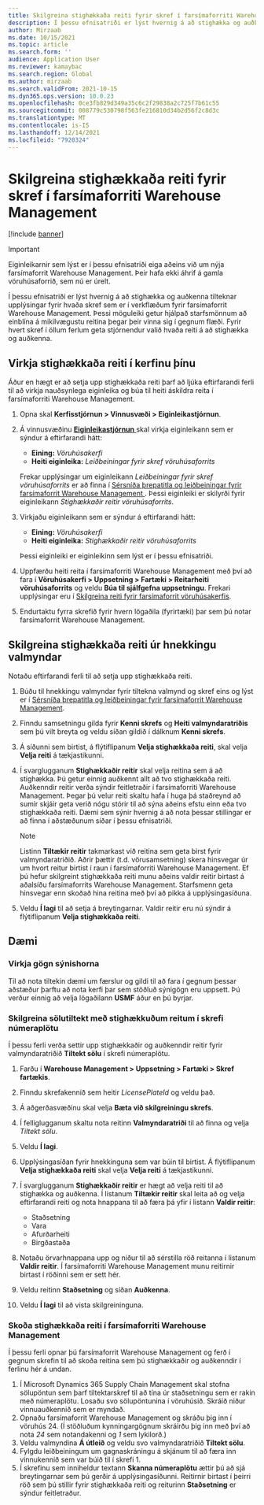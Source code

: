 ```yaml
---
title: Skilgreina stighækkaða reiti fyrir skref í farsímaforriti Warehouse Management
description: Í þessu efnisatriði er lýst hvernig á að stighækka og auðkenna tilteknar upplýsingar fyrir hvaða skref sem er í verkflæðum fyrir farsímaforrit Warehouse Management.
author: Mirzaab
ms.date: 10/15/2021
ms.topic: article
ms.search.form: ''
audience: Application User
ms.reviewer: kamaybac
ms.search.region: Global
ms.author: mirzaab
ms.search.validFrom: 2021-10-15
ms.dyn365.ops.version: 10.0.23
ms.openlocfilehash: 0ce3fb829d349a35c6c2f29838a2c725f7b61c55
ms.sourcegitcommit: 008779c530798f563fe216810d34b2d56f2c8d3c
ms.translationtype: MT
ms.contentlocale: is-IS
ms.lasthandoff: 12/14/2021
ms.locfileid: "7920324"
---
```

# <a name="configure-promoted-fields-for-steps-in-the-warehouse-management-mobile-app"></a>Skilgreina stighækkaða reiti fyrir skref í farsímaforriti Warehouse Management

[!include [banner](../includes/banner.md)]

> [!IMPORTANT]
> Eiginleikarnir sem lýst er í þessu efnisatriði eiga aðeins við um nýja farsímaforrit Warehouse Management. Þeir hafa ekki áhrif á gamla vöruhúsaforrið, sem nú er úrelt.

Í þessu efnisatriði er lýst hvernig á að stighækka og auðkenna tilteknar upplýsingar fyrir hvaða skref sem er í verkflæðum fyrir farsímaforrit Warehouse Management. Þessi möguleiki getur hjálpað starfsmönnum að einblína á mikilvægustu reitina þegar þeir vinna sig í gegnum flæði. Fyrir hvert skref í öllum ferlum geta stjórnendur valið hvaða reiti á að stighækka og auðkenna.

## <a name="enable-promoted-fields-in-your-system"></a>Virkja stighækkaða reiti í kerfinu þínu

Áður en hægt er að setja upp stighækkaða reiti þarf að ljúka eftirfarandi ferli til að virkja nauðsynlega eiginleika og búa til heiti áskildra reita í farsímaforriti Warehouse Management.

1. Opna skal **Kerfisstjórnun \> Vinnusvæði \> Eiginleikastjórnun**.
1. Á vinnusvæðinu [**Eiginleikastjórnun** ](../../fin-ops-core/fin-ops/get-started/feature-management/feature-management-overview.md)skal virkja eiginleikann sem er sýndur á eftirfarandi hátt:

    - **Eining:** *Vöruhúsakerfi*
    - **Heiti eiginleika:** *Leiðbeiningar fyrir skref vöruhúsaforrits*

    Frekar upplýsingar um eiginleikann *Leiðbeiningar fyrir skref vöruhúsaforrits* er að finna í [Sérsníða þrepatitla og leiðbeiningar fyrir farsímaforrit Warehouse Management ](mobile-app-titles-instructions.md). Þessi eiginleiki er skilyrði fyrir eiginleikann *Stighækkaðir reitir vöruhúsaforrits*.

1. Virkjaðu eiginleikann sem er sýndur á eftirfarandi hátt:

    - **Eining:** *Vöruhúsakerfi*
    - **Heiti eiginleika:** *Stighækkaðir reitir vöruhúsaforrits*

    Þessi eiginleiki er eiginleikinn sem lýst er í þessu efnisatriði.

1. Uppfærðu heiti reita í farsímaforriti Warehouse Management með því að fara í **Vöruhúsakerfi \> Uppsetning \> Fartæki \> Reitarheiti vöruhúsaforrits** og veldu **Búa til sjálfgefna uppsetningu**. Frekari upplýsingar eru í [Skilgreina reiti fyrir farsímaforrit vöruhúsakerfis](configure-app-field-names-priorities-warehouse.md).
1. Endurtaktu fyrra skrefið fyrir hvern lögaðila (fyrirtæki) þar sem þú notar farsímaforrit Warehouse Management.

## <a name="configure-promoted-fields-from-a-menu-specific-override"></a>Skilgreina stighækkaða reiti úr hnekkingu valmyndar

Notaðu eftirfarandi ferli til að setja upp stighækkaða reiti.

1. Búðu til hnekkingu valmyndar fyrir tiltekna valmynd og skref eins og lýst er í [Sérsníða þrepatitla og leiðbeiningar fyrir farsímaforrit Warehouse Management](mobile-app-titles-instructions.md).
1. Finndu samsetningu gilda fyrir **Kenni skrefs** og **Heiti valmyndaratriðis** sem þú vilt breyta og veldu síðan gildið í dálknum **Kenni skrefs**.
1. Á síðunni sem birtist, á flýtiflipanum **Velja stighækkaða reiti**, skal velja **Velja reiti** á tækjastikunni.
1. Í svarglugganum **Stighækkaðir reitir** skal velja reitina sem á að stighækka. Þú getur einnig auðkennt allt að tvo stighækkaða reiti. Auðkenndir reitir verða sýndir feitletraðir í farsímaforriti Warehouse Management. Þegar þú velur reiti skaltu hafa í huga þá staðreynd að sumir skjáir geta verið nógu stórir til að sýna aðeins efstu einn eða tvo stighækkaða reiti. Dæmi sem sýnir hvernig á að nota þessar stillingar er að finna í aðstæðunum síðar í þessu efnisatriði.

    > [!NOTE]
    > Listinn **Tiltækir reitir** takmarkast við reitina sem geta birst fyrir valmyndaratriðið. Aðrir þættir (t.d. vörusamsetning) skera hinsvegar úr um hvort reitur birtist í raun í farsímaforriti Warehouse Management. Ef þú hefur skilgreint stighækkaða reiti munu aðeins valdir reitir birtast á aðalsíðu farsímaforrits Warehouse Management. Starfsmenn geta hinsvegar enn skoðað hina reitina með því að pikka á upplýsingasíðuna.

1. Veldu **Í lagi** til að setja á breytingarnar. Valdir reitir eru nú sýndir á flýtiflipanum **Velja stighækkaða reiti**.

## <a name="example-scenario"></a>Dæmi

### <a name="enable-sample-data"></a>Virkja gögn sýnishorna

Til að nota tiltekin dæmi um færslur og gildi til að fara í gegnum þessar aðstæður þarftu að nota kerfi þar sem stöðluð sýnigögn eru uppsett. Þú verður einnig að velja lögaðilann **USMF** áður en þú byrjar.

### <a name="configure-sales-picking-with-promoted-steps-on-the-license-plate-step"></a>Skilgreina sölutiltekt með stighækkuðum reitum í skrefi númeraplötu

Í þessu ferli verða settir upp stighækkaðir og auðkenndir reitir fyrir valmyndaratriðið **Tiltekt sölu** í skrefi númeraplötu.

1. Farðu í **Warehouse Management \> Uppsetning \> Fartæki \> Skref fartækis**.
1. Finndu skrefakennið sem heitir *LicensePlateId* og veldu það.
1. Á aðgerðasvæðinu skal velja **Bæta við skilgreiningu skrefs**.
1. Í felliglugganum skaltu nota reitinn **Valmyndaratriði** til að finna og velja *Tiltekt sölu*.
1. Veldu **Í lagi**.
1. Upplýsingasíðan fyrir hnekkinguna sem var búin til birtist. Á flýtiflipanum **Velja stighækkaða reiti** skal velja **Velja reiti** á tækjastikunni.
1. Í svarglugganum **Stighækkaðir reitir** er hægt að velja reiti til að stighækka og auðkenna. Í listanum **Tiltækir reitir** skal leita að og velja eftirfarandi reiti og nota hnappana til að færa þá yfir í listann **Valdir reitir**:

    - Staðsetning
    - Vara
    - Afurðarheiti
    - Birgðastaða

1. Notaðu örvarhnappana upp og niður til að sérstilla röð reitanna í listanum **Valdir reitir**. Í farsímaforriti Warehouse Management munu reitirnir birtast í röðinni sem er sett hér.
1. Veldu reitinn **Staðsetning** og síðan **Auðkenna**.
1. Veldu **Í lagi** til að vista skilgreininguna.

### <a name="view-the-promoted-fields-in-the-warehouse-management-mobile-app"></a>Skoða stighækkaða reiti í farsímaforriti Warehouse Management

Í þessu ferli opnar þú farsímaforrit Warehouse Management og ferð í gegnum skrefin til að skoða reitina sem þú stighækkaðir og auðkenndir í ferlinu hér á undan.

1. Í Microsoft Dynamics 365 Supply Chain Management skal stofna sölupöntun sem þarf tiltektarskref til að tína úr staðsetningu sem er rakin með númeraplötu. Losaðu svo sölupöntunina í vöruhúsið. Skráið niður vinnuauðkennið sem er myndað.
1. Opnaðu farsímaforrit Warehouse Management og skráðu þig inn í vöruhús 24. (Í stöðluðum kynningargögnum skráirðu þig inn með því að nota *24* sem notandakenni og *1* sem lykilorð.)
1. Veldu valmyndina **Á útleið** og veldu svo valmyndaratriðið **Tiltekt sölu**.
1. Fylgdu leiðbeiningum um gagnaskráningu á skjánum til að færa inn vinnukennið sem var búið til í skrefi 1.
1. Í skrefinu sem inniheldur textann **Skanna númeraplötu** ættir þú að sjá breytingarnar sem þú gerðir á upplýsingasíðunni. Reitirnir birtast í þeirri röð sem þú stillir fyrir stighækkaða reiti og reiturinn **Staðsetning** er sýndur feitletraður.
